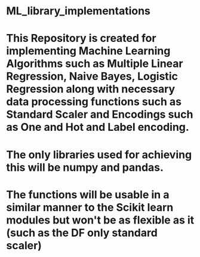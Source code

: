 # ML_library_implementations
# This Repository is created for implementing Machine Learning Algorithms such as Multiple Linear Regression, Naive Bayes, Logistic Regression along with necessary data processing functions such as Standard Scaler and Encodings such as One and Hot and Label encoding.
# The only libraries used for achieving this will be numpy and pandas. 
# The functions will be usable in a similar manner to the Scikit learn modules but won't be as flexible as it (such as the DF only standard scaler)
